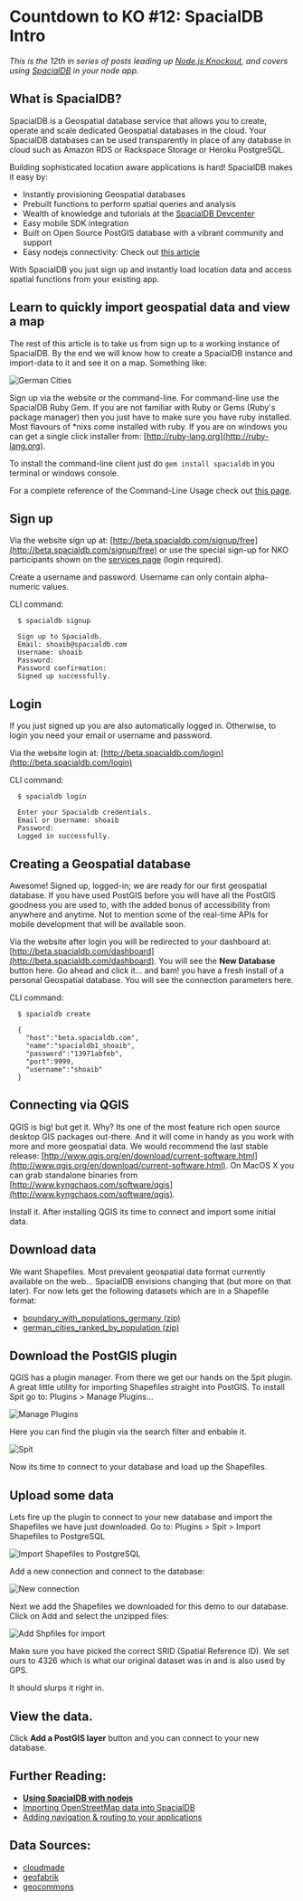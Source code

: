 # Countdown to KO #12: SpacialDB Intro

*This is the 12th in series of posts leading up [Node.js Knockout][1],
and covers using [SpacialDB] in your node app.*

[1]: http://nodeknockout.com
[SpacialDB]: http://spacialdb.com

## What is SpacialDB?

SpacialDB is a Geospatial database service that allows you to create,
operate and scale dedicated Geospatial databases in the cloud. Your
SpacialDB databases can be used transparently in place of any database
in cloud such as Amazon RDS or Rackspace Storage or Heroku PostgreSQL.

Building sophisticated location aware applications is hard! SpacialDB
makes it easy by:

  * Instantly provisioning Geospatial databases
  * Prebuilt functions to perform spatial queries and analysis
  * Wealth of knowledge and tutorials at the [SpacialDB Devcenter]
  * Easy mobile SDK integration
  * Built on Open Source PostGIS database with a vibrant community and
    support
  * Easy nodejs connectivity: Check out [this article][2]


[SpacialDB Devcenter]: http://devcenter.spacialdb.com/
[2]: http://devcenter.spacialdb.com/Node.html

With SpacialDB you just sign up and instantly load location data and
access spatial functions from your existing app.

## Learn to quickly import geospatial data and view a map

The rest of this article is to take us from sign up to a working
instance of SpacialDB. By the end we will know how to create a SpacialDB
instance and import-data to it and see it on a map. Something like:

![German Cities](http://devcenter.spacialdb.com/img/German-Cities.png)

Sign up via the website or the command-line. For command-line use the
SpacialDB Ruby Gem. If you are not familiar with Ruby or Gems (Ruby's
package manager) then you just have to make sure you have ruby
installed. Most flavours of \*nixs come installed with ruby. If you are
on windows you can get a single click installer from:
[http://ruby-lang.org](http://ruby-lang.org).

To install the command-line client just do `gem install spacialdb` in
you terminal or windows console.

For a complete reference of the Command-Line Usage check out
[this page](http://devcenter.spacialdb.com/CLI-Usage.html).

## Sign up

Via the website sign up at:
[http://beta.spacialdb.com/signup/free](http://beta.spacialdb.com/signup/free)
or use the special sign-up for NKO participants shown on the [services
page](http://nodeknockout.com/services) (login required).

Create a username and password. Username can only contain alpha-numeric
values.

CLI command:

      $ spacialdb signup

      Sign up to Spacialdb.
      Email: shoaib@spacialdb.com
      Username: shoaib
      Password:
      Password confirmation:
      Signed up successfully.

## Login

If you just signed up you are also automatically logged in. Otherwise,
to login you need your email or username and password.

Via the website login at:
[http://beta.spacialdb.com/login](http://beta.spacialdb.com/login)

CLI command:

      $ spacialdb login

      Enter your Spacialdb credentials.
      Email or Username: shoaib
      Password:
      Logged in successfully.


## Creating a Geospatial database

Awesome! Signed up, logged-in; we are ready for our first geospatial
database. If you have used PostGIS before you will have all the PostGIS
goodness you are used to, with the added bonus of accessibility from
anywhere and anytime. Not to mention some of the real-time APIs for
mobile development that will be available soon.

Via the website after login you will be redirected to your dashboard at:
[http://beta.spacialdb.com/dashboard](http://beta.spacialdb.com/dashboard).
You will see the **New Database** button here. Go ahead and click it...
and bam! you have a fresh install of a personal Geospatial database. You
will see the connection parameters here.

CLI command:

      $ spacialdb create

      {
        "host":"beta.spacialdb.com",
        "name":"spacialdb1_shoaib",
        "password":"13971abfeb",
        "port":9999,
        "username":"shoaib"
      }


## Connecting via QGIS

QGIS is big! but get it. Why? Its one of the most feature rich open
source desktop GIS packages out-there. And it will come in handy as you
work with more and more geospatial data. We would recommend the last
stable release:
[http://www.qgis.org/en/download/current-software.html](http://www.qgis.org/en/download/current-software.html).
On MacOS X you can grab standalone binaries from [http://www.kyngchaos.com/software/qgis](http://www.kyngchaos.com/software/qgis).

Install it. After installing QGIS its time to connect and import some
initial data.

## Download data

We want Shapefiles. Most prevalent geospatial data format currently
available on the web... SpacialDB envisions changing that (but more on
that later). For now lets get the following datasets which are in a Shapefile format:

* [boundary_with_populations_germany (zip)](http://dl.dropbox.com/u/1415964/6367-boundary_with_populations_germany.zip)
* [german_cities_ranked_by_population (zip)](http://dl.dropbox.com/u/1415964/21273-german_cities_ranked_by_population.zip)

## Download the PostGIS plugin

QGIS has a plugin manager. From there we get our hands on the Spit
plugin. A great little utility for importing Shapefiles straight into
PostGIS. To install Spit go to: Plugins > Manage Plugins... 

![Manage Plugins](https://img.skitch.com/20110821-d65eqj8npdwpb2t78h9kw3je5e.png)

Here you can find the plugin via the search filter and enbable it. 

![Spit](https://img.skitch.com/20110821-piswg9utcma2hw8xudj7t5wsmj.png)

Now its time to connect to your database and load up the Shapefiles.

## Upload some data

Lets fire up the plugin to connect to your new database and import the
Shapefiles we have just downloaded. Go to: Plugins > Spit > Import Shapefiles to PostgreSQL

![Import Shapefiles to PostgreSQL](https://img.skitch.com/20110821-881mk2tent8r3j2yt4bewf35xe.png)

Add a new connection and connect to the database:

![New connection](https://img.skitch.com/20110821-d8np16ftyt31qxkf7i5kxncatw.png)

Next we add the Shapefiles we downloaded for this demo to our database. Click on Add and select the unzipped files:

![Add Shpfiles for import](https://img.skitch.com/20110821-bjmc1qeug6b474xx38m7im9i9g.png)

Make sure you have picked the correct SRID (Spatial Reference ID). 
We set ours to 4326 which is what our original dataset was in and is also used by GPS.


It should slurps it right in.

## View the data.

Click **Add a PostGIS layer** button and you can connect to your new
database.

## Further Reading:

* **[Using SpacialDB with nodejs](http://devcenter.spacialdb.com/Node.html)**
* [Importing OpenStreetMap data into SpacialDB](http://devcenter.spacialdb.com/Import-OSM.html)
* [Adding navigation & routing to your applications](http://devcenter.spacialdb.com/Routing-Introduction.html)


## Data Sources:

* [cloudmade](http://downloads.cloudmade.com/)
* [geofabrik](http://www.geofabrik.de/data/shapefiles.html)
* [geocommons](http://geocommons.com/search?model=Overlay&page=1)

